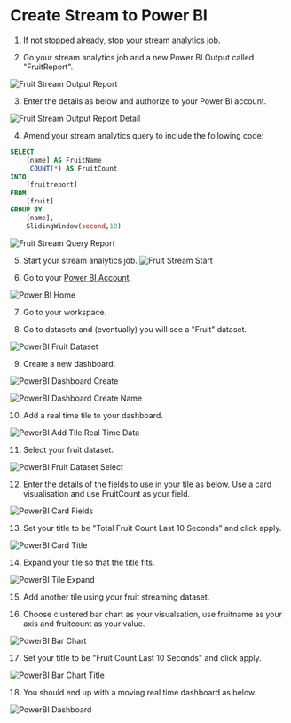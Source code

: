 
# Create Stream to Power BI

1. If not stopped already, stop your stream analytics job.

1. Go your stream analytics job and a new Power BI Output called "FruitReport".

![Fruit Stream Output Report](Images/FruitStreamOutputReport.PNG)

3. Enter the details as below and authorize to your Power BI account.

![Fruit Stream Output Report Detail](Images/FruitStreamOutputReportDetail.PNG)

4. Amend your stream analytics query to include the following code:

```sql
SELECT
    [name] AS FruitName
    ,COUNT(*) AS FruitCount
INTO
    [fruitreport]
FROM
    [fruit]
GROUP BY 
    [name],
    SlidingWindow(second,10)
```
![Fruit Stream Query Report](Images/FruitStreamQueryReport.PNG)

5. Start your stream analytics job.
![Fruit Stream Start](Images/FruitStreamStart.PNG)


6. Go to your [Power BI Account](https://app.powerbi.com/home).

![Power BI Home](Images/PowerBIHome.PNG)

7. Go to your workspace. 

8. Go to datasets and (eventually) you will see a "Fruit" dataset.

![PowerBI Fruit Dataset](Images/PowerBIFruitDataset.PNG)

9. Create a new dashboard.

![PowerBI Dashboard Create](Images/PowerBIDashboardCreate.PNG)

![PowerBI Dashboard Create Name](Images/PowerBIDashboardCreateName.PNG)

10. Add a real time tile to your dashboard.

![PowerBI Add Tile Real Time Data](Images/PowerBIAddTileRealTimeData.PNG)

11. Select your fruit dataset. 

![PowerBI Fruit Dataset Select](Images/PowerBIFruitDatasetSelect.PNG)


12. Enter the details of the fields to use in your tile as below. Use a card visualisation and use FruitCount as your field. 

![PowerBI Card Fields](Images/PowerBICardFields.PNG)

13. Set your title to be "Total Fruit Count Last 10 Seconds" and click apply.

![PowerBI Card Title](Images/PowerBICardTitle.PNG)

14. Expand your tile so that the title fits.

![PowerBI Tile Expand](Images/PowerBITileExpand.PNG)

15. Add another tile using your fruit streaming dataset.

16. Choose clustered bar chart as your visualsation, use fruitname as your axis and fruitcount as your value.

![PowerBI Bar Chart](Images/PowerBIBarChart.PNG)

17. Set your title to be "Fruit Count Last 10 Seconds" and click apply.

![PowerBI Bar Chart Title](Images/PowerBIBarChartTitle.PNG)

18. You should end up with a moving real time dashboard as below.

![PowerBI Dashboard](Images/PowerBIDashboard.PNG)